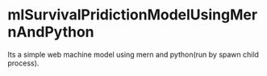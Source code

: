 # mlSurvivalPridictionModelUsingMernAndPython



Its a simple web machine model using mern and python(run by spawn child process).
